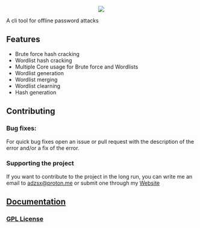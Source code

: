 <p align="center">
  <img src=https://github.com/adzsx/XCrack/blob/main/img/xcrack-banner.png>
</p>
A cli tool for offline password attacks

## Features
- Brute force hash cracking
- Wordlist hash cracking
- Multiple Core usage for Brute force and Wordlists
- Wordlist generation
- Wordlist merging
- Wordlist clearning
- Hash generation

## Contributing
### Bug fixes:
For quick bug fixes open an issue or pull request with the description of the error and/or a fix of the error.

### Supporting the project
If you want to contribute to the project in the long run, you can write me an email to adzsx@proton.me or submit one through my [Website](https://adzsx.github.io/#contact)


## [Documentation](https://adzsx.github.io/projects/xcrack/)


### [GPL License](https://choosealicense.com/licenses/gpl-3.0/)
